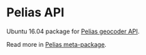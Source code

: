 Pelias API
==========

Ubuntu 16.04 package for [Pelias geocoder API](https://github.com/pelias/api).

Read more in [Pelias meta-package](https://github.com/openaddresses/pelias-ubuntu-xenial#readme).
